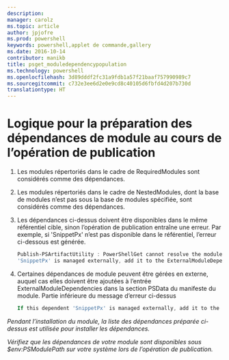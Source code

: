 ```yaml
---
description: 
manager: carolz
ms.topic: article
author: jpjofre
ms.prod: powershell
keywords: powershell,applet de commande,gallery
ms.date: 2016-10-14
contributor: manikb
title: psget_moduledependencypopulation
ms.technology: powershell
ms.openlocfilehash: 3d89dddf2fc31a9fdb1a57f21baaf757990989c7
ms.sourcegitcommit: c732e3ee6d2e0e9cd8c40105d6fbfd4d207b730d
translationtype: HT
---
```

# <a name="logic-for-preparing-the-module-dependencies-during-publish-operation"></a>Logique pour la préparation des dépendances de module au cours de l’opération de publication
1.  Les modules répertoriés dans le cadre de RequiredModules sont considérés comme des dépendances.
2.  Les modules répertoriés dans le cadre de NestedModules, dont la base de modules n’est pas sous la base de modules spécifiée, sont considérés comme des dépendances.

3.  Les dépendances ci-dessus doivent être disponibles dans le même référentiel cible, sinon l’opération de publication entraîne une erreur.
    Par exemple, si 'SnippetPx' n’est pas disponible dans le référentiel, l’erreur ci-dessous est générée.
    ```powershell
    Publish-PSArtifactUtility : PowerShellGet cannot resolve the module dependency 'SnippetPx' of the module 'TypePx' on the repository 'LocalRepo'. Verify that the dependent module 'SnippetPx' is available in the repository 'LocalRepo'. If this dependent
    'SnippetPx' is managed externally, add it to the ExternalModuleDependencies entry in the PSData section of the module manifest.
    ```
4.  Certaines dépendances de module peuvent être gérées en externe, auquel cas elles doivent être ajoutées à l’entrée ExternalModuleDependencies dans la section PSData du manifeste du module.
    Partie inférieure du message d’erreur ci-dessus
    ```powershell
    If this dependent 'SnippetPx' is managed externally, add it to the ExternalModuleDependencies entry in the PSData section of the module manifest.
    ```

*Pendant l’installation du module, la liste des dépendances préparée ci-dessus est utilisée pour installer les dépendances.*

*Vérifiez que les dépendances de votre module sont disponibles sous $env:PSModulePath sur votre système lors de l’opération de publication.*

